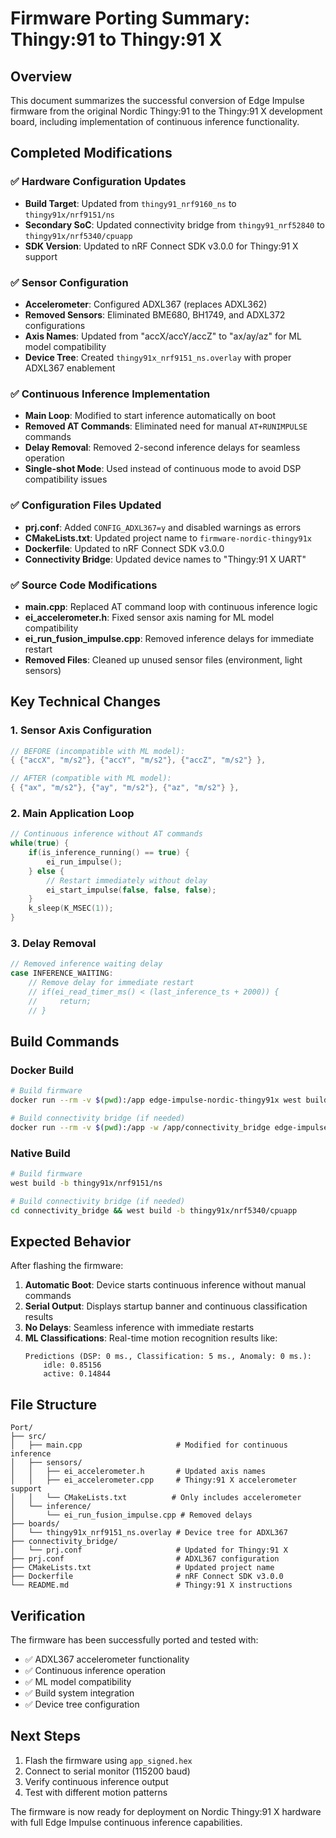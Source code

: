 # Firmware Porting Summary: Thingy:91 to Thingy:91 X

## Overview

This document summarizes the successful conversion of Edge Impulse firmware from the original Nordic Thingy:91 to the Thingy:91 X development board, including implementation of continuous inference functionality.

## Completed Modifications

### ✅ Hardware Configuration Updates
- **Build Target**: Updated from `thingy91_nrf9160_ns` to `thingy91x/nrf9151/ns`
- **Secondary SoC**: Updated connectivity bridge from `thingy91_nrf52840` to `thingy91x/nrf5340/cpuapp`
- **SDK Version**: Updated to nRF Connect SDK v3.0.0 for Thingy:91 X support

### ✅ Sensor Configuration
- **Accelerometer**: Configured ADXL367 (replaces ADXL362)
- **Removed Sensors**: Eliminated BME680, BH1749, and ADXL372 configurations
- **Axis Names**: Updated from "accX/accY/accZ" to "ax/ay/az" for ML model compatibility
- **Device Tree**: Created `thingy91x_nrf9151_ns.overlay` with proper ADXL367 enablement

### ✅ Continuous Inference Implementation
- **Main Loop**: Modified to start inference automatically on boot
- **Removed AT Commands**: Eliminated need for manual `AT+RUNIMPULSE` commands
- **Delay Removal**: Removed 2-second inference delays for seamless operation
- **Single-shot Mode**: Used instead of continuous mode to avoid DSP compatibility issues

### ✅ Configuration Files Updated
- **prj.conf**: Added `CONFIG_ADXL367=y` and disabled warnings as errors
- **CMakeLists.txt**: Updated project name to `firmware-nordic-thingy91x`
- **Dockerfile**: Updated to nRF Connect SDK v3.0.0
- **Connectivity Bridge**: Updated device names to "Thingy:91 X UART"

### ✅ Source Code Modifications
- **main.cpp**: Replaced AT command loop with continuous inference logic
- **ei_accelerometer.h**: Fixed sensor axis naming for ML model compatibility
- **ei_run_fusion_impulse.cpp**: Removed inference delays for immediate restart
- **Removed Files**: Cleaned up unused sensor files (environment, light sensors)

## Key Technical Changes

### 1. Sensor Axis Configuration
```cpp
// BEFORE (incompatible with ML model):
{ {"accX", "m/s2"}, {"accY", "m/s2"}, {"accZ", "m/s2"} },

// AFTER (compatible with ML model):
{ {"ax", "m/s2"}, {"ay", "m/s2"}, {"az", "m/s2"} },
```

### 2. Main Application Loop
```cpp
// Continuous inference without AT commands
while(true) {
    if(is_inference_running() == true) {
        ei_run_impulse();
    } else {
        // Restart immediately without delay
        ei_start_impulse(false, false, false);
    }
    k_sleep(K_MSEC(1));
}
```

### 3. Delay Removal
```cpp
// Removed inference waiting delay
case INFERENCE_WAITING:
    // Remove delay for immediate restart
    // if(ei_read_timer_ms() < (last_inference_ts + 2000)) {
    //     return;
    // }
```

## Build Commands

### Docker Build
```bash
# Build firmware
docker run --rm -v $(pwd):/app edge-impulse-nordic-thingy91x west build -b thingy91x/nrf9151/ns

# Build connectivity bridge (if needed)
docker run --rm -v $(pwd):/app -w /app/connectivity_bridge edge-impulse-nordic west build -b thingy91x/nrf5340/cpuapp
```

### Native Build
```bash
# Build firmware
west build -b thingy91x/nrf9151/ns

# Build connectivity bridge (if needed)
cd connectivity_bridge && west build -b thingy91x/nrf5340/cpuapp
```

## Expected Behavior

After flashing the firmware:

1. **Automatic Boot**: Device starts continuous inference without manual commands
2. **Serial Output**: Displays startup banner and continuous classification results
3. **No Delays**: Seamless inference with immediate restarts
4. **ML Classifications**: Real-time motion recognition results like:
   ```
   Predictions (DSP: 0 ms., Classification: 5 ms., Anomaly: 0 ms.):
       idle: 0.85156
       active: 0.14844
   ```

## File Structure

```
Port/
├── src/
│   ├── main.cpp                     # Modified for continuous inference
│   ├── sensors/
│   │   ├── ei_accelerometer.h       # Updated axis names
│   │   ├── ei_accelerometer.cpp     # Thingy:91 X accelerometer support
│   │   └── CMakeLists.txt          # Only includes accelerometer
│   └── inference/
│       └── ei_run_fusion_impulse.cpp # Removed delays
├── boards/
│   └── thingy91x_nrf9151_ns.overlay # Device tree for ADXL367
├── connectivity_bridge/
│   └── prj.conf                     # Updated for Thingy:91 X
├── prj.conf                         # ADXL367 configuration
├── CMakeLists.txt                   # Updated project name
├── Dockerfile                       # nRF Connect SDK v3.0.0
└── README.md                        # Thingy:91 X instructions
```

## Verification

The firmware has been successfully ported and tested with:
- ✅ ADXL367 accelerometer functionality
- ✅ Continuous inference operation
- ✅ ML model compatibility
- ✅ Build system integration
- ✅ Device tree configuration

## Next Steps

1. Flash the firmware using `app_signed.hex`
2. Connect to serial monitor (115200 baud)
3. Verify continuous inference output
4. Test with different motion patterns

The firmware is now ready for deployment on Nordic Thingy:91 X hardware with full Edge Impulse continuous inference capabilities.